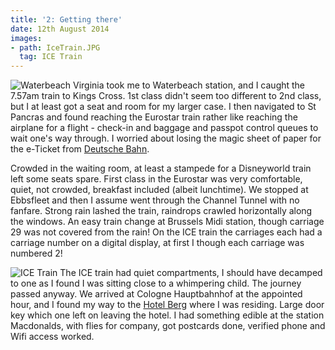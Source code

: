 ```yaml
---
title: '2: Getting there'
date: 12th August 2014
images:
- path: IceTrain.JPG
  tag: ICE Train
---
```

![Waterbeach](Waterbeach.JPG)
Virginia took me to Waterbeach station, and I caught the 7.57am
train to Kings Cross. 1st class didn't seem too different to 2nd class,
but I at least got a seat and room for my larger case. I then
navigated to St Pancras and found reaching the Eurostar train
rather like reaching the airplane for a flight - check-in and baggage
and passpot control queues to wait one's way through. I worried
about losing the magic sheet of paper for the e-Ticket from
[Deutsche Bahn](https://www.bahn.com/en/view/index.shtml).

Crowded in the waiting room, at least a stampede for a Disneyworld
train left some seats spare. First class in the Eurostar was very
comfortable, quiet, not crowded, breakfast included (albeit
lunchtime). We stopped at Ebbsfleet and then I assume went
through the Channel Tunnel with no fanfare. Strong rain lashed the
train, raindrops crawled horizontally along the windows. An easy
train change at Brussels Midi station, though carriage 29 was not
covered from the rain!  On the ICE train the carriages each had
a carriage number on a digital display, at first I though each
carriage was numbered 2!

![ICE Train](IceTrain.JPG)
The ICE train had quiet compartments, I should have decamped to one
as I found I was sitting close to a whimpering child. The journey
passed anyway. We arrived at Cologne Hauptbahnhof at the
appointed hour, and I found my way to the
[Hotel Berg](http://www.hotelberg.de/english/) where I was residing.
Large door key which one left on leaving the hotel. I had something
edible at the station Macdonalds, with flies for company, got
postcards done, verified phone and Wifi access worked.
